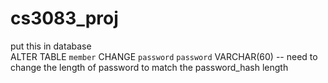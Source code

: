 # cs3083_proj
put this in database  
ALTER TABLE `member` CHANGE `password` `password` VARCHAR(60)
--  need to change the length of password to match the password_hash length
